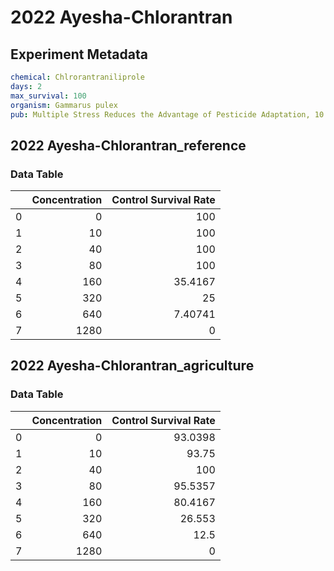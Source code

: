 # 2022 Ayesha-Chlorantran

## Experiment Metadata

```yaml
chemical: Chlrorantraniliprole
days: 2
max_survival: 100
organism: Gammarus pulex
pub: Multiple Stress Reduces the Advantage of Pesticide Adaptation, 10.1021/acs.est.1c02669

```


## 2022 Ayesha-Chlorantran_reference

### Data Table

|    |   Concentration |   Control Survival Rate |
|---:|----------------:|------------------------:|
|  0 |               0 |               100       |
|  1 |              10 |               100       |
|  2 |              40 |               100       |
|  3 |              80 |               100       |
|  4 |             160 |                35.4167  |
|  5 |             320 |                25       |
|  6 |             640 |                 7.40741 |
|  7 |            1280 |                 0       |



## 2022 Ayesha-Chlorantran_agriculture

### Data Table

|    |   Concentration |   Control Survival Rate |
|---:|----------------:|------------------------:|
|  0 |               0 |                 93.0398 |
|  1 |              10 |                 93.75   |
|  2 |              40 |                100      |
|  3 |              80 |                 95.5357 |
|  4 |             160 |                 80.4167 |
|  5 |             320 |                 26.553  |
|  6 |             640 |                 12.5    |
|  7 |            1280 |                  0      |

